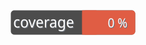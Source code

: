 
[![Test Coverage](https://raw.githubusercontent.com/glefer/auth-server/main/badge-coverage.svg)](https://raw.githubusercontent.com/glefer/auth-server)